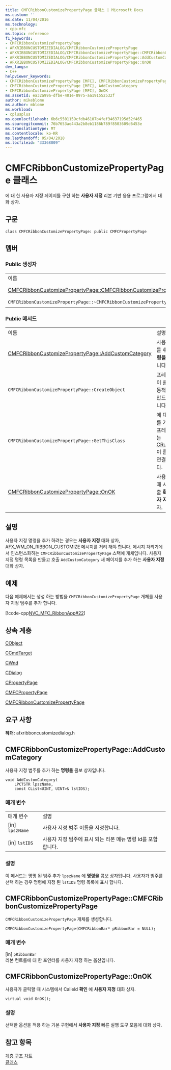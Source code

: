 ```yaml
---
title: CMFCRibbonCustomizePropertyPage 클래스 | Microsoft Docs
ms.custom: ''
ms.date: 11/04/2016
ms.technology:
- cpp-mfc
ms.topic: reference
f1_keywords:
- CMFCRibbonCustomizePropertyPage
- AFXRIBBONCUSTOMIZEDIALOG/CMFCRibbonCustomizePropertyPage
- AFXRIBBONCUSTOMIZEDIALOG/CMFCRibbonCustomizePropertyPage::CMFCRibbonCustomizePropertyPage
- AFXRIBBONCUSTOMIZEDIALOG/CMFCRibbonCustomizePropertyPage::AddCustomCategory
- AFXRIBBONCUSTOMIZEDIALOG/CMFCRibbonCustomizePropertyPage::OnOK
dev_langs:
- C++
helpviewer_keywords:
- CMFCRibbonCustomizePropertyPage [MFC], CMFCRibbonCustomizePropertyPage
- CMFCRibbonCustomizePropertyPage [MFC], AddCustomCategory
- CMFCRibbonCustomizePropertyPage [MFC], OnOK
ms.assetid: ea32a99a-dfbe-401e-8975-aa191552532f
author: mikeblome
ms.author: mblome
ms.workload:
- cplusplus
ms.openlocfilehash: 6b6c5501159cfdb46107b4fef34637195d52f465
ms.sourcegitcommit: 76b7653ae443a2b8eb1186b789f8503609d6453e
ms.translationtype: MT
ms.contentlocale: ko-KR
ms.lasthandoff: 05/04/2018
ms.locfileid: "33368009"
---
```

# <a name="cmfcribboncustomizepropertypage-class"></a>CMFCRibbonCustomizePropertyPage 클래스
에 대 한 사용자 지정 페이지를 구현 하는 **사용자 지정** 리본 기반 응용 프로그램에서 대화 상자.  
  
## <a name="syntax"></a>구문  
  
```  
class CMFCRibbonCustomizePropertyPage: public CMFCPropertyPage  
```  
  
## <a name="members"></a>멤버  
  
### <a name="public-constructors"></a>Public 생성자  
  
|||  
|-|-|  
|이름|설명|  
|[CMFCRibbonCustomizePropertyPage::CMFCRibbonCustomizePropertyPage](#cmfcribboncustomizepropertypage)|`CMFCRibbonCustomizePropertyPage` 개체를 생성합니다.|  
|`CMFCRibbonCustomizePropertyPage::~CMFCRibbonCustomizePropertyPage`|소멸자|  
  
### <a name="public-methods"></a>Public 메서드  
  
|||  
|-|-|  
|이름|설명|  
|[CMFCRibbonCustomizePropertyPage::AddCustomCategory](#addcustomcategory)|사용자 지정 범주를 추가 하는 **명령을** 콤보 상자입니다.|  
|`CMFCRibbonCustomizePropertyPage::CreateObject`|프레임워크에서 이 클래스 형식의 동적 인스턴스를 만드는 데 사용합니다.|  
|`CMFCRibbonCustomizePropertyPage::GetThisClass`|에 대 한 포인터를 가져오는 데 프레임 워크에서는 [CRuntimeClass](../../mfc/reference/cruntimeclass-structure.md) 이 클래스 형식과 연결 된 개체입니다.|  
|[CMFCRibbonCustomizePropertyPage::OnOK](#onok)|사용자가 클릭할 때 시스템에서 호출 **확인** 에 **사용자 지정** 대화 상자.|  
  
## <a name="remarks"></a>설명  
 사용자 지정 명령을 추가 하려는 경우는 **사용자 지정** 대화 상자, AFX_WM_ON_RIBBON_CUSTOMIZE 메시지를 처리 해야 합니다. 메시지 처리기에서 인스턴스화하는 `CMFCRibbonCustomizePropertyPage` 스택에 개체입니다. 사용자 지정 명령 목록을 만들고 호출 `AddCustomCategory` 새 페이지를 추가 하는 **사용자 지정** 대화 상자.  
  
## <a name="example"></a>예제  
 다음 예제에서는 생성 하는 방법을 `CMFCRibbonCustomizePropertyPage` 개체를 사용자 지정 범주를 추가 합니다.  
  
 [!code-cpp[NVC_MFC_RibbonApp#22](../../mfc/reference/codesnippet/cpp/cmfcribboncustomizepropertypage-class_1.cpp)]  
  
## <a name="inheritance-hierarchy"></a>상속 계층  
 [CObject](../../mfc/reference/cobject-class.md)  
  
 [CCmdTarget](../../mfc/reference/ccmdtarget-class.md)  
  
 [CWnd](../../mfc/reference/cwnd-class.md)  
  
 [CDialog](../../mfc/reference/cdialog-class.md)  
  
 [CPropertyPage](../../mfc/reference/cpropertypage-class.md)  
  
 [CMFCPropertyPage](../../mfc/reference/cmfcpropertypage-class.md)  
  
 [CMFCRibbonCustomizePropertyPage](../../mfc/reference/cmfcribboncustomizepropertypage-class.md)  
  
## <a name="requirements"></a>요구 사항  
 **헤더:** afxribboncustomizedialog.h  
  
##  <a name="addcustomcategory"></a>  CMFCRibbonCustomizePropertyPage::AddCustomCategory  
 사용자 지정 범주를 추가 하는 **명령을** 콤보 상자입니다.  
  
```  
void AddCustomCategory(
    LPCTSTR lpszName,  
    const CList<UINT, UINT>& lstIDS);
```  
  
### <a name="parameters"></a>매개 변수  
  
|||  
|-|-|  
|매개 변수|설명|  
|[in] `lpszName`|사용자 지정 범주 이름을 지정합니다.|  
|[in] `lstIDS`|사용자 지정 범주에 표시 되는 리본 메뉴 명령 Id를 포함 합니다.|  
  
### <a name="remarks"></a>설명  
 이 메서드는 명명 된 범주 추가 `lpszName` 에 **명령을** 콤보 상자입니다. 사용자가 범주를 선택 하는 경우 명령에 지정 된 `lstIDS` 명령 목록에 표시 합니다.  
  
##  <a name="cmfcribboncustomizepropertypage"></a>  CMFCRibbonCustomizePropertyPage::CMFCRibbonCustomizePropertyPage  
 `CMFCRibbonCustomizePropertyPage` 개체를 생성합니다.  
  
```  
CMFCRibbonCustomizePropertyPage(CMFCRibbonBar* pRibbonBar = NULL);
```  
  
### <a name="parameters"></a>매개 변수  
 [in] `pRibbonBar`  
 리본 컨트롤에 대 한 포인터를 사용자 지정 하는 옵션입니다.  
  
##  <a name="onok"></a>  CMFCRibbonCustomizePropertyPage::OnOK  
 사용자가 클릭할 때 시스템에서 Calleld **확인** 에 **사용자 지정** 대화 상자.  
  
```  
virtual void OnOK();
```  
  
### <a name="remarks"></a>설명  
 선택한 옵션을 적용 하는 기본 구현에서 **사용자 지정** 빠른 실행 도구 모음에 대화 상자.  
  
## <a name="see-also"></a>참고 항목  
 [계층 구조 차트](../../mfc/hierarchy-chart.md)   
 [클래스](../../mfc/reference/mfc-classes.md)
